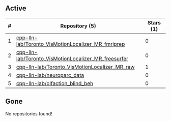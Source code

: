 ## Active
| # | Repository (5) | Stars (1) |
| --- | --- | --- |
| 1 | [cpp-lln-lab/Toronto_VisMotionLocalizer_MR_fmriprep](https://gin.g-node.org/cpp-lln-lab/Toronto_VisMotionLocalizer_MR_fmriprep) | 0 |
| 2 | [cpp-lln-lab/Toronto_VisMotionLocalizer_MR_freesurfer](https://gin.g-node.org/cpp-lln-lab/Toronto_VisMotionLocalizer_MR_freesurfer) | 0 |
| 3 | [cpp-lln-lab/Toronto_VisMotionLocalizer_MR_raw](https://gin.g-node.org/cpp-lln-lab/Toronto_VisMotionLocalizer_MR_raw) | 1 |
| 4 | [cpp-lln-lab/neuroparc_data](https://gin.g-node.org/cpp-lln-lab/neuroparc_data) | 0 |
| 5 | [cpp-lln-lab/olfaction_blind_beh](https://gin.g-node.org/cpp-lln-lab/olfaction_blind_beh) | 0 |

## Gone
No repositories found!
